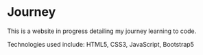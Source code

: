 # Journey
 This is a website in progress detailing my journey learning to code.

 Technologies used include: HTML5, CSS3, JavaScript, Bootstrap5

